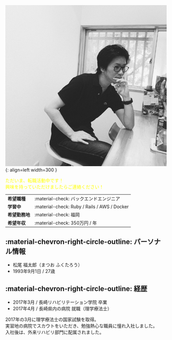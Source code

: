 ![Placeholder](img/myphoto.jpg){: align=left width=300 }

<span style="color: yellow; ">
  ただいま、転職活動中です！
  </br>興味を持っていただけましたらご連絡ください！
</span>

|                |                                                 |
| -------------- | ----------------------------------------------- |
| **希望職種**   | :material-check:     バックエンドエンジニア     |
| **学習中**     | :material-check:    Ruby / Rails / AWS / Docker |
| **希望勤務地** | :material-check:     福岡                       |
| **希望年収**   | :material-check:     350万円 / 年               |

## :material-chevron-right-circle-outline: パーソナル情報
- 松尾 福太郎（まつお ふくたろう）
- 1993年9月1日 / 27歳 

## :material-chevron-right-circle-outline: 経歴  
- 2017年3月 / 長崎リハビリテーション学院 卒業
- 2017年4月 / 長崎県内の病院 就職（理学療法士）  

2017年の3月に理学療法士の国家試験を取得。  
実習地の病院でスカウトをいただき、勉強熱心な職員に憧れ入社しました。  
入社後は、外来リハビリ部門に配属されました。  
